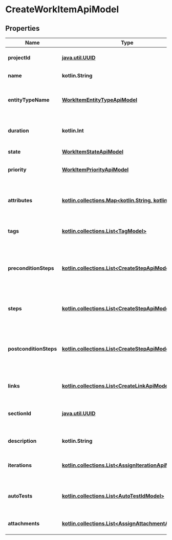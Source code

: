 
# CreateWorkItemApiModel

## Properties
| Name | Type | Description | Notes |
| ------------ | ------------- | ------------- | ------------- |
| **projectId** | [**java.util.UUID**](java.util.UUID.md) | Unique identifier of the project |  |
| **name** | **kotlin.String** | Name of the work item |  |
| **entityTypeName** | [**WorkItemEntityTypeApiModel**](WorkItemEntityTypeApiModel.md) | Type of entity associated with this work item |  |
| **duration** | **kotlin.Int** | Duration of the work item in milliseconds |  |
| **state** | [**WorkItemStateApiModel**](WorkItemStateApiModel.md) | State of the work item |  |
| **priority** | [**WorkItemPriorityApiModel**](WorkItemPriorityApiModel.md) | Priority level of the work item |  |
| **attributes** | [**kotlin.collections.Map&lt;kotlin.String, kotlin.Any&gt;**](kotlin.Any.md) | Set of custom attributes associated with the work item |  |
| **tags** | [**kotlin.collections.List&lt;TagModel&gt;**](TagModel.md) | Set of tags applied to the work item |  |
| **preconditionSteps** | [**kotlin.collections.List&lt;CreateStepApiModel&gt;**](CreateStepApiModel.md) | Set of precondition steps that need to be executed before starting the main steps |  |
| **steps** | [**kotlin.collections.List&lt;CreateStepApiModel&gt;**](CreateStepApiModel.md) | Main steps or actions defined for the work item |  |
| **postconditionSteps** | [**kotlin.collections.List&lt;CreateStepApiModel&gt;**](CreateStepApiModel.md) | Set of postcondition steps that are executed after completing the main steps |  |
| **links** | [**kotlin.collections.List&lt;CreateLinkApiModel&gt;**](CreateLinkApiModel.md) | Set of links related to the work item |  |
| **sectionId** | [**java.util.UUID**](java.util.UUID.md) | Unique identifier of the section within a project |  [optional] |
| **description** | **kotlin.String** | Description of the work item |  [optional] |
| **iterations** | [**kotlin.collections.List&lt;AssignIterationApiModel&gt;**](AssignIterationApiModel.md) | Associated iterations linked to the work item |  [optional] |
| **autoTests** | [**kotlin.collections.List&lt;AutoTestIdModel&gt;**](AutoTestIdModel.md) | Automated tests associated with the work item |  [optional] |
| **attachments** | [**kotlin.collections.List&lt;AssignAttachmentApiModel&gt;**](AssignAttachmentApiModel.md) | Files attached to the work item |  [optional] |



